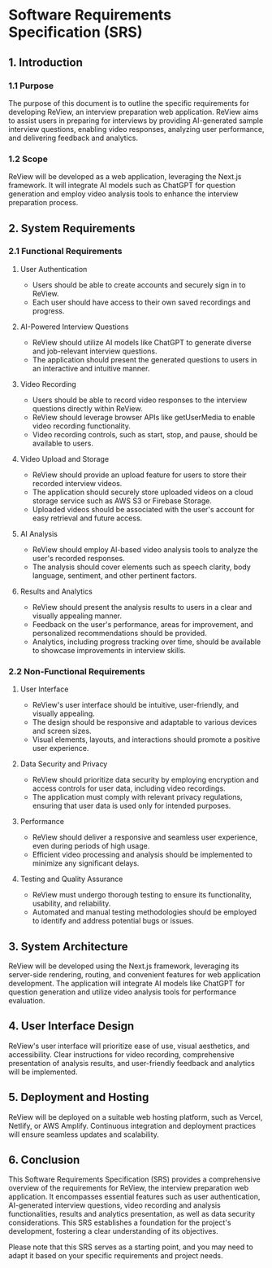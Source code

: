 # Software Requirements Specification (SRS)
## 1. Introduction

### 1.1 Purpose
The purpose of this document is to outline the specific requirements for developing ReView, an interview preparation web application. ReView aims to assist users in preparing for interviews by providing AI-generated sample interview questions, enabling video responses, analyzing user performance, and delivering feedback and analytics.

### 1.2 Scope
ReView will be developed as a web application, leveraging the Next.js framework. It will integrate AI models such as ChatGPT for question generation and employ video analysis tools to enhance the interview preparation process.

## 2. System Requirements

### 2.1 Functional Requirements
1. User Authentication
   - Users should be able to create accounts and securely sign in to ReView.
   - Each user should have access to their own saved recordings and progress.

2. AI-Powered Interview Questions
   - ReView should utilize AI models like ChatGPT to generate diverse and job-relevant interview questions.
   - The application should present the generated questions to users in an interactive and intuitive manner.

3. Video Recording
   - Users should be able to record video responses to the interview questions directly within ReView.
   - ReView should leverage browser APIs like getUserMedia to enable video recording functionality.
   - Video recording controls, such as start, stop, and pause, should be available to users.

4. Video Upload and Storage
   - ReView should provide an upload feature for users to store their recorded interview videos.
   - The application should securely store uploaded videos on a cloud storage service such as AWS S3 or Firebase Storage.
   - Uploaded videos should be associated with the user's account for easy retrieval and future access.

5. AI Analysis
   - ReView should employ AI-based video analysis tools to analyze the user's recorded responses.
   - The analysis should cover elements such as speech clarity, body language, sentiment, and other pertinent factors.

6. Results and Analytics
   - ReView should present the analysis results to users in a clear and visually appealing manner.
   - Feedback on the user's performance, areas for improvement, and personalized recommendations should be provided.
   - Analytics, including progress tracking over time, should be available to showcase improvements in interview skills.

### 2.2 Non-Functional Requirements
1. User Interface
   - ReView's user interface should be intuitive, user-friendly, and visually appealing.
   - The design should be responsive and adaptable to various devices and screen sizes.
   - Visual elements, layouts, and interactions should promote a positive user experience.

2. Data Security and Privacy
   - ReView should prioritize data security by employing encryption and access controls for user data, including video recordings.
   - The application must comply with relevant privacy regulations, ensuring that user data is used only for intended purposes.

3. Performance
   - ReView should deliver a responsive and seamless user experience, even during periods of high usage.
   - Efficient video processing and analysis should be implemented to minimize any significant delays.

4. Testing and Quality Assurance
   - ReView must undergo thorough testing to ensure its functionality, usability, and reliability.
   - Automated and manual testing methodologies should be employed to identify and address potential bugs or issues.

## 3. System Architecture
ReView will be developed using the Next.js framework, leveraging its server-side rendering, routing, and convenient features for web application development. The application will integrate AI models like ChatGPT for question generation and utilize video analysis tools for performance evaluation.

## 4. User Interface Design
ReView's user interface will prioritize ease of use, visual aesthetics, and accessibility. Clear instructions for video recording, comprehensive presentation of analysis results, and user-friendly feedback and analytics will be implemented.

## 5. Deployment and Hosting
ReView will be deployed on a suitable web hosting platform, such as Vercel, Netlify, or AWS Amplify. Continuous integration and deployment practices will ensure seamless updates and scalability.

## 6. Conclusion
This Software Requirements Specification (SRS) provides a comprehensive overview of the requirements for ReView, the interview preparation web application. It encompasses essential features such as user authentication, AI-generated interview questions, video recording and analysis functionalities, results and analytics presentation, as well as data security considerations. This SRS establishes a foundation for the project's development, fostering a clear understanding of its objectives.

Please note that this SRS serves as a starting point, and you may need to adapt it based on your specific requirements and project needs.